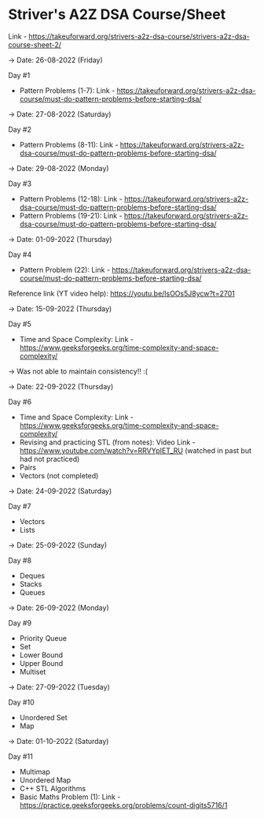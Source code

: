 # Striver's A2Z DSA Course/Sheet

Link - https://takeuforward.org/strivers-a2z-dsa-course/strivers-a2z-dsa-course-sheet-2/


-> Date: 26-08-2022 (Friday)

Day #1

- Pattern Problems (1-7): Link - https://takeuforward.org/strivers-a2z-dsa-course/must-do-pattern-problems-before-starting-dsa/

-> Date: 27-08-2022 (Saturday)

Day #2

- Pattern Problems (8-11): Link - https://takeuforward.org/strivers-a2z-dsa-course/must-do-pattern-problems-before-starting-dsa/

-> Date: 29-08-2022 (Monday)

Day #3

- Pattern Problems (12-18): Link - https://takeuforward.org/strivers-a2z-dsa-course/must-do-pattern-problems-before-starting-dsa/
- Pattern Problems (19-21): Link - https://takeuforward.org/strivers-a2z-dsa-course/must-do-pattern-problems-before-starting-dsa/

-> Date: 01-09-2022 (Thursday)

Day #4

- Pattern Problem (22): Link - https://takeuforward.org/strivers-a2z-dsa-course/must-do-pattern-problems-before-starting-dsa/

Reference link (YT video help): https://youtu.be/lsOOs5J8ycw?t=2701

-> Date: 15-09-2022 (Thursday)

Day #5

- Time and Space Complexity: Link - https://www.geeksforgeeks.org/time-complexity-and-space-complexity/

-> Was not able to maintain consistency!! :(

-> Date: 22-09-2022 (Thursday)

Day #6

- Time and Space Complexity: Link - https://www.geeksforgeeks.org/time-complexity-and-space-complexity/
- Revising and practicing STL (from notes): Video Link - https://www.youtube.com/watch?v=RRVYpIET_RU (watched in past but had not practiced)
- Pairs
- Vectors (not completed)

-> Date: 24-09-2022 (Saturday)

Day #7

- Vectors
- Lists

-> Date: 25-09-2022 (Sunday)

Day #8

- Deques
- Stacks
- Queues

-> Date: 26-09-2022 (Monday)

Day #9

- Priority Queue
- Set
- Lower Bound
- Upper Bound
- Multiset

-> Date: 27-09-2022 (Tuesday)

Day #10

- Unordered Set
- Map

-> Date: 01-10-2022 (Saturday)

Day #11

- Multimap
- Unordered Map
- C++ STL Algorithms
- Basic Maths Problem (1): Link - https://practice.geeksforgeeks.org/problems/count-digits5716/1
